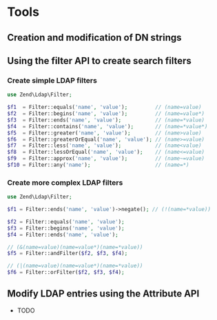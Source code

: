# Tools

## Creation and modification of DN strings

## Using the filter API to create search filters

### Create simple LDAP filters

```php
use Zend\Ldap\Filter;

$f1  = Filter::equals('name', 'value');         // (name=value)
$f2  = Filter::begins('name', 'value');         // (name=value*)
$f3  = Filter::ends('name', 'value');           // (name=*value)
$f4  = Filter::contains('name', 'value');       // (name=*value*)
$f5  = Filter::greater('name', 'value');        // (name>value)
$f6  = Filter::greaterOrEqual('name', 'value'); // (name>=value)
$f7  = Filter::less('name', 'value');           // (name<value)
$f8  = Filter::lessOrEqual('name', 'value');    // (name<=value)
$f9  = Filter::approx('name', 'value');         // (name~=value)
$f10 = Filter::any('name');                     // (name=*)
```

### Create more complex LDAP filters

```php
use Zend\Ldap\Filter;

$f1 = Filter::ends('name', 'value')->negate(); // (!(name=*value))

$f2 = Filter::equals('name', 'value');
$f3 = Filter::begins('name', 'value');
$f4 = Filter::ends('name', 'value');

// (&(name=value)(name=value*)(name=*value))
$f5 = Filter::andFilter($f2, $f3, $f4);

// (|(name=value)(name=value*)(name=*value))
$f6 = Filter::orFilter($f2, $f3, $f4);
```

## Modify LDAP entries using the Attribute API

- TODO
